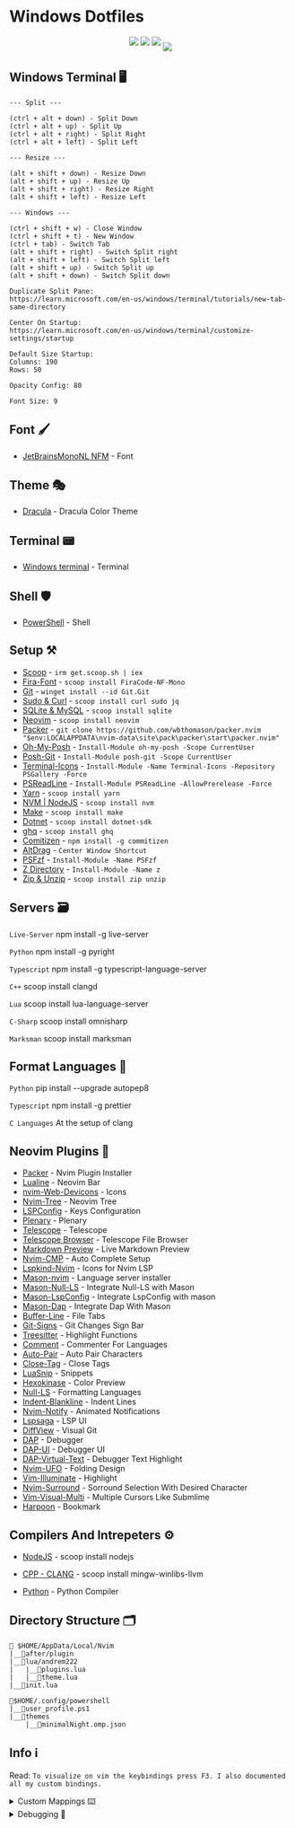 <h1>Windows Dotfiles</h1>

<p align='center'>
<img style='padding-bottom:10px' src="doc/Terminal-Preview_1.png">
<img style='padding-bottom:10px' src="doc/Terminal-Preview_2.png">
<img style='padding-bottom:10px' src="doc/Terminal-Preview_3.png">
<img src="doc/Terminal-Preview_4.png">
</p>

<h2>Windows Terminal 🖥️</h2>

```
--- Split ---

(ctrl + alt + down) - Split Down
(ctrl + alt + up) - Split Up
(ctrl + alt + right) - Split Right
(ctrl + alt + left) - Split Left
```

```
--- Resize ---

(alt + shift + down) - Resize Down
(alt + shift + up) - Resize Up
(alt + shift + right) - Resize Right
(alt + shift + left) - Resize Left
```

```
--- Windows ---

(ctrl + shift + w) - Close Window
(ctrl + shift + t) - New Window
(ctrl + tab) - Switch Tab
(alt + shift + right) - Switch Split right
(alt + shift + left) - Switch Split left
(alt + shift + up) - Switch Split up
(alt + shift + down) - Switch Split down
```

```
Duplicate Split Pane:
https://learn.microsoft.com/en-us/windows/terminal/tutorials/new-tab-same-directory

Center On Startup:
https://learn.microsoft.com/en-us/windows/terminal/customize-settings/startup

Default Size Startup:
Columns: 190
Rows: 50

Opacity Config: 80

Font Size: 9
```

<h2>Font 🖌️</h2>

- [JetBrainsMonoNL NFM](https://www.nerdfonts.com/font-downloads) - Font

<h2>Theme 🎭</h2>

- [Dracula](https://draculatheme.com/windows-terminal) - Dracula Color Theme

<h2>Terminal 📟</h2>

- [Windows terminal](https://apps.microsoft.com/store/detail/windows-terminal/9N0DX20HK701) - Terminal

<h2>Shell 🛡️</h2>

- [PowerShell](https://learn.microsoft.com/en-us/powershell/) - Shell

<h2>Setup ⚒️</h2>

- [Scoop](https://scoop.sh/) - `irm get.scoop.sh | iex`
- [Fira-Font](https://scoop.sh/#/apps?q=firacode&s=0&d=1&o=true) - `scoop install FiraCode-NF-Mono`
- [Git](https://git-scm.com/download/win) - `winget install --id Git.Git`
- [Sudo & Curl](https://scoop.sh/#/) - `scoop install curl sudo jq`
- [SQLite & MySQL](https://scoop.sh/#/apps?q=SQLITE&s=0&d=1&o=true) - `scoop install sqlite`
- [Neovim](https://scoop.sh/#/apps?q=neovim&s=0&d=1&o=true) - `scoop install neovim`
- [Packer](https://github.com/wbthomason/packer.nvim) - `git clone https://github.com/wbthomason/packer.nvim "$env:LOCALAPPDATA\nvim-data\site\pack\packer\start\packer.nvim"`
- [Oh-My-Posh](https://www.powershellgallery.com/packages/oh-my-posh) - `Install-Module oh-my-posh -Scope CurrentUser`
- [Posh-Git](https://www.powershellgallery.com/packages/posh-git) - `Install-Module posh-git -Scope CurrentUser`
- [Terminal-Icons](https://github.com/devblackops/Terminal-Icons) - `Install-Module -Name Terminal-Icons -Repository PSGallery -Force`
- [PSReadLine](https://github.com/PowerShell/PSReadLine) - `Install-Module PSReadLine -AllowPrerelease -Force`
- [Yarn](https://scoop.sh/#/) - `scoop install yarn`
- [NVM | NodeJS](https://scoop.sh/#/apps?q=nvm&s=0&d=1&o=true) - `scoop install nvm`
- [Make](https://scoop.sh/#/apps?q=make&s=0&d=1&o=true) - `scoop install make`
- [Dotnet](https://scoop.sh/#/apps?s=0&d=1&o=true&q=dotnet) - `scoop install dotnet-sdk`
- [ghq](https://scoop.sh/#/apps?s=0&d=1&o=true&q=ghq) - `scoop install ghq`
- [Comitizen](https://github.com/streamich/git-cz) - `npm install -g commitizen`
- [AltDrag](https://stefansundin.github.io/altdrag/) - `Center Window Shortcut`
- [PSFzf](https://github.com/kelleyma49/PSFzf) - `Install-Module -Name PSFzf`
- [Z Directory](https://www.powershellgallery.com/packages/z/1.1.13) - `Install-Module -Name z`
- [Zip & Unzip](https://scoop.sh/#/) - `scoop install zip unzip`

<h2>Servers 🗃️</h2>

`Live-Server` npm install -g live-server

`Python` npm install -g pyright

`Typescript` npm install -g typescript-language-server

`C++` scoop install clangd

`Lua` scoop install lua-language-server

`C-Sharp` scoop install omnisharp

`Marksman` scoop install marksman

<h2>Format Languages 📄</h2>

`Python` pip install --upgrade autopep8

`Typescript` npm install -g prettier

`C Languages` At the setup of clang

<h2>Neovim Plugins 📲</h2>

- [Packer](https://github.com/wbthomason/packer.nvim) - Nvim Plugin Installer
- [Lualine](https://github.com/nvim-lualine/lualine.nvim) - Neovim Bar
- [nvim-Web-Devicons](https://github.com/kyazdani42/nvim-web-devicons) - Icons
- [Nvim-Tree](https://github.com/kyazdani42/nvim-tree.lua) - Neovim Tree
- [LSPConfig](https://github.com/neovim/nvim-lspconfig) - Keys Configuration
- [Plenary](https://github.com/nvim-lua/plenary.nvim) - Plenary
- [Telescope](https://github.com/nvim-telescope/telescope.nvim) - Telescope
- [Telescope Browser](https://github.com/nvim-telescope/telescope-file-browser.nvim) - Telescope File Browser
- [Markdown Preview](https://github.com/iamcco/markdown-preview.nvim) - Live Markdown Preview
- [Nvim-CMP](https://github.com/hrsh7th/nvim-cmp) - Auto Complete Setup
- [Lspkind-Nvim](https://github.com/onsails/lspkind.nvim) - Icons for Nvim LSP
- [Mason-nvim](https://github.com/williamboman/mason.nvim) - Language server installer
- [Mason-Null-LS](https://github.com/jay-babu/mason-null-ls.nvim) - Integrate Null-LS with Mason
- [Mason-LspConfig](https://github.com/williamboman/mason-lspconfig.nvim) - Integrate LspConfig with mason 
- [Mason-Dap](https://github.com/jay-babu/mason-nvim-dap.nvim) - Integrate Dap With Mason
- [Buffer-Line](https://github.com/akinsho/bufferline.nvim) - File Tabs
- [Git-Signs](https://github.com/lewis6991/gitsigns.nvim) - Git Changes Sign Bar
- [Treesitter](https://github.com/nvim-treesitter/nvim-treesitter) - Highlight Functions
- [Comment](https://github.com/numToStr/Comment.nvim) - Commenter For Languages
- [Auto-Pair](https://github.com/jiangmiao/auto-pairs) - Auto Pair Characters
- [Close-Tag](https://github.com/windwp/nvim-ts-autotag) - Close Tags
- [LuaSnip](https://github.com/L3MON4D3/LuaSnip) - Snippets
- [Hexokinase](https://github.com/RRethy/vim-hexokinase) - Color Preview
- [Null-LS](https://github.com/jose-elias-alvarez/null-ls.nvim) - Formatting Languages
- [Indent-Blankline](https://github.com/lukas-reineke/indent-blankline.nvim) - Indent Lines
- [Nvim-Notify](https://github.com/rcarriga/nvim-notify) - Animated Notifications
- [Lspsaga](https://github.com/glepnir/lspsaga.nvim) - LSP UI
- [DiffView](https://github.com/sindrets/diffview.nvim) - Visual Git
- [DAP](https://github.com/mfussenegger/nvim-dap) - Debugger
- [DAP-UI](https://github.com/rcarriga/nvim-dap-ui) - Debugger UI
- [DAP-Virtual-Text](https://github.com/theHamsta/nvim-dap-virtual-text) - Debugger Text Highlight
- [Nvim-UFO](https://github.com/kevinhwang91/nvim-ufo) - Folding Design
- [Vim-Illuminate](https://github.com/RRethy/vim-illuminate) - Highlight
- [Nvim-Surround](https://github.com/kylechui/nvim-surround) - Sorround Selection With Desired Character
- [Vim-Visual-Multi](https://github.com/mg979/vim-visual-multi) - Multiple Cursors Like Submlime
- [Harpoon](https://github.com/ThePrimeagen/harpoon) - Bookmark

<h2>Compilers And Intrepeters ⚙️</h2>

- [NodeJS](https://scoop.sh/#/apps?s=0&d=1&o=true&q=nodejs) - scoop install nodejs

- [CPP - CLANG](https://scoop.sh/#/apps?q=llvm&s=0&d=1&o=true) - scoop install mingw-winlibs-llvm

- [Python](https://www.python.org/downloads/) - Python Compiler

<h2>Directory Structure 🗂️</h2>

```
📂 $HOME/AppData/Local/Nvim
|__📂after/plugin
|__📂lua/andrem222
|   |__📄plugins.lua
|   |__📄theme.lua
|__📄init.lua

📂$HOME/.config/powershell
|__📄user_profile.ps1
|__📂themes
    |__📄minimalNight.omp.json
```

<h2>Info ℹ️</h2>

Read: `To visualize on vim the keybindings press F3. I also documented all my custom bindings.`

<details>

<summary>Custom Mappings ⌨️</summary>

`\ + f` - Telescope Find Files

`\ + r` - Telescope Live Grep

`\ + \ + \` - Telescope Buffers

`\ + t` - Telescope

`\ + r` - Telescope Resume Search

`\ + w` - Telescope Diagnostics

`F2` - Telescope Help Tags

`F3` - Telescope Keymaps

`F5` - Lsp Status

`F6` - Null-LS Status

`\ + P` - Markdown Preview Toggle

`Ctrl - s` - Save

`Ctrl - Alt - s` Save All

`Alt - w` - Save And Quit All

`Alt - q` - Force Quit

`Ctrl - Alt - q` - Force Quit All

`Alt - Up` - Move Line | Block up

`Alt - Down` - Move Line | Block Down

`Alt - Left` - Move Line | Block Left

`Alt - Right` - Move Line | Block Right

`Shift - f` - Format

`CTRL - c` - Color Picker

`f` - Lspsaga Hover Doc

`g + d` - lspsaga Finder

`g + p` - Lspsaga Code Actions

`Ctrl - j` - Lspsaga Jump Diagnostic Forward

`Ctrl - Shift- j` - Lspsaga Jump Diagnostic Reverse

`g - l` - Lspsaga Line Diagnostic

`g + r` - Lspsaga Rename

`Ctrl - Alt - k` - Increase Pane Vertical

`Ctrl - Alt - i` - Decrease Pane Vertical

`Ctrl - Alt - l` - Increase Pane Horizontal

`Ctrl - Alt - j` - Decrease Pane Horizontal

`Alt - Shift - i` - Pane Move Up

`Alt - Shift - k` - Pane Move Down

`Alt - Shift - j` - Pane Move Left

`Alt - Shift - l` - Pane Move Right

`F9` - Debugger Continue

`F10` - Debugger Step Over

`F11` - Debugger Step Into

`F12` - Debugger Step Out

`b` - Debugger Breakpoint

`B` - Debugger Breakpoint With Conditions

`lp` - Debugger Breakpoint With Log Message

`dr` - Debugger Toggle

`\g` - Git Diff Preview

`Shift - g` - Git Toggle Diff Preference

`=` - Open Fold

`-` - Close Fold

`+` - Open All Folds

`_` - Close All Folds

`CTRL - /` - Comment Line In Line

`CTRL - Alt - /` - Comment BLock

`CTRL - Shift - a` - Select All

`CTRL - p` - Add Cursor At Current Position

`CTRL - h` - Open Harpoon UI

`K` - Save Harpoon Mark
</details>

<details>
<summary>Debugging 🐞</summary>

Problem: `Icons are not showing completly`

Fix:
```
Some fonts do not work well with some color themes and can cause that issue or the terminal. 
You have to try until you find the right font, switch the theme, terminal or make tweaks by yourself. Generaly fonts ending with mono work.
```
problem: `Transparency Not Available`

Fix: 
```
Check you enabled transparency in the temrinal. If you still encounter
problems then you probably have to enable it from your nvim configuration.
Dracula theme transparency is not sufficient so some tweaks are requried.
For example:
                colors = { bg = "NONE" },
                transparent_bg = true,
                show_end_of_buffer = true,
                overrides = {
                    EndOfBuffer = { fg = "#282A36" }
                },

This will disable the background from dracula so transparency can be seen.
```

Problem: `C-Sharp not running`

Fix: `You are required to create a project for it to work`

Problem: `Customize format`

Fix:
```
Look for the documentation to make the changes on the CLI.

For clang-format: https://clang.llvm.org/docs/ClangFormat.html
For prettier: https://prettier.io/docs/en/options.html#vue-files-script-and-style-tags-indentation
```

Problem: `Commitizen opening editor instead of commit options`

Fix:
```
Friendly setup for commitizen globally:
npm install -g commitizen cz-conventional-changelog && echo '{ "path": "cz-conventional-changelog" }' > ~/.czrc
```

Problem: `Scoop buckets wont update`

Fix:
```
scoop config SCOOP_BRANCH master
scoop update
```

</details>
